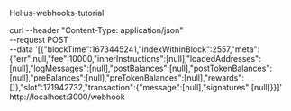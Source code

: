 Helius-webhooks-tutorial

curl --header "Content-Type: application/json" \
--request POST \
--data '[{"blockTime":1673445241,"indexWithinBlock":2557,"meta":{"err":null,"fee":10000,"innerInstructions":[null],"loadedAddresses":[null],"logMessages":[null],"postBalances":[null],"postTokenBalances":[null],"preBalances":[null],"preTokenBalances":[null],"rewards":[]},"slot":171942732,"transaction":{"message":[null],"signatures":[null]}}]' \
http://localhost:3000/webhook